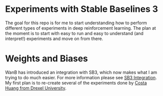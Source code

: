 # Experiments with Stable Baselines 3

The goal for this repo is for me to start understanding how to perform different types of experiments in deep reinforcement learning. The plan at the moment is to start with easy to run and easy to understand (and interpret!) experiments and move on from there.

# Weights and Biases

WanB has introduced an integration with SB3, which now makes what I am trying to do much easier. For more information please see [SB3 Integration](https://docs.wandb.ai/guides/integrations/other/stable-baselines-3). My first plan is to re-create several of the experiments done by [Costa Huang from Drexel University](https://costa.sh/).